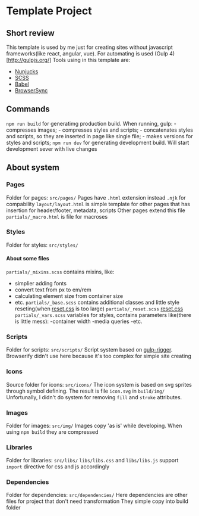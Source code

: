 # Template Project

## Short review
This template is used by me just for creating sites without javascript frameworks(like react, angular, vue).
For automating is used (Gulp 4)[http://gulpjs.org/]
Tools using in this template are:
  - [Nunjucks](https://mozilla.github.io/nunjucks/)
  - [SCSS](https://sass-lang.com/)
  - [Babel](https://babeljs.io/)
  - [BrowserSync](https://www.browsersync.io/)

## Commands

`npm run build` for generatimg production build.
  When running, gulp:
    - compresses images;
    - compresses styles and scripts;
    - concatenates styles and scripts, so they are inserted in page like single file;
    - makes versions for styles and scripts;
`npm run dev` for generating development build. Will start development sever with live changes

## About system

### Pages

Folder for pages: `src/pages/`
Pages have `.html` extension instead `.njk` for compability
`layout/layout.html` is simple template for other pages that has insertion for header/footer, metadata, scripts
  Other pages extend this file
`partials/_macro.html` is file for macroses

### Styles

Folder for styles: `src/styles/`

#### About some files
`partials/_mixins.scss` contains mixins, like:
  - simplier adding fonts
  - convert text from px to em/rem
  - calculating element size from container size
  - etc.
`partials/_base.scss` contains additional classes and little style reseting(when [reset.css](https://gist.github.com/DavidWells/18e73022e723037a50d6) is too large)
`partials/_reset.scss` [reset.css](https://gist.github.com/DavidWells/18e73022e723037a50d6)
`partials/_vars.scss` variables for styles, contains parameters like(there is little mess):
  -container width
  -media queries
  -etc.

### Scripts

Folder for scripts: `src/scripts/`
Script system based on [gulp-rigger](https://github.com/kuzyk/gulp-rigger).
Browserify didn't use here because it's too complex for simple site creating

### Icons

Source folder for icons: `src/icons/`
The icon system is based on svg sprites through symbol defining.
The result is file `icon.svg` in `build/img/`
Unfortunally, I didn't do system for removing `fill` and `stroke` attributes.

### Images

Folder for images: `src/img/`
Images copy 'as is' while developing. When using `npm build` they are compressed

### Libraries

Folder for libraries: `src/libs/`
`libs/libs.css` and `libs/libs.js` support `import` directive for css and js accordingly

### Dependencies

Folder for dependencies: `src/dependencies/`
Here dependencies are other files for project that don't need transformation
They simple copy into build folder
